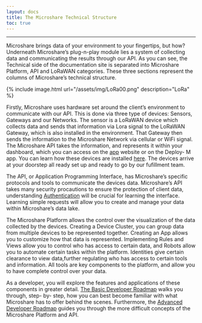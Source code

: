 ```yaml
---
layout: docs
title: The Microshare Technical Structure
toc: true
---
```


---------------------------------------

Microshare brings data of your environment to your fingertips, but how? Underneath Microshare’s plug-n-play module lies a system of collecting data and communicating the results through our API. As you can see, the Technical side of the documentation site is separated into Microshare Platform, API and LoRaWAN categories. These three sections represent the columns of Microshare’s technical structure. 


{% include image.html url="/assets/img/LoRa00.png" description="LoRa" %}


Firstly, Microshare uses hardware set around the client’s environment to communicate with our API. This is done via three type of devices: Sensors, Gateways and our Networks. The sensor is a LoRaWAN device which collects data and sends that information via Lora signal to the LoRaWAN Gateway, which is also installed in the environment. That Gateway then sends the information to the Microshare Network via cellular or WiFi signal. The Microshare API takes the information, and represents it within your dashboard, which you can access on the [app](https://app.microshare.io/) website or on the Deploy- M app. You can learn how these devices are installed [here](/docs/2/technical/api/authentication/). The devices arrive at your doorstep all ready set up and ready to go by our fufillment team. 


The API, or Application Programming Interface, has Microshare’s specific protocols and tools to communicate the devices data. Microshare’s API takes many security procautions to ensure the protection of client data, understanding [Authentication](/docs/2/technical/api/authentication/) will be crucial for learning the interface. Learning simple requests will allow you to create and manage your data within Microshare’s data lake.


The Microshare Platform allows the control over the visualization of the data collected by the devices. Creating a Device Cluster, you can group data from multiple devices to be represented together. Creating an App allows you to customize how that data is represented. Implementing Rules and Views allow you to control who has access to certain data, and Robots allow you to automate certain tasks within the platform. Identities give certain clearance to view data,further regulating who has access to certain tools and information. All tools are key components to the platform, and allow you to have complete control over your data. 


As a developer, you will explore the features and applications of these components in greater detail. [The Basic Developer Roadmap](/docs/2/technical/quick-start/basic-dev-roadmap/) walks you through, step- by- step, how you can best become familiar with what Microshare has to offer behind the scenes. Furthermore, the [Advanced Developer Roadmap](/docs/2/technical/quick-start/advanced-dev-roadmap/) guides you through the more difficult concepts of the Microshare Platform and API. 
